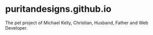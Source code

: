 puritandesigns.github.io
========================

The pet project of Michael Kelly, Christian, Husband, Father and Web Developer.
